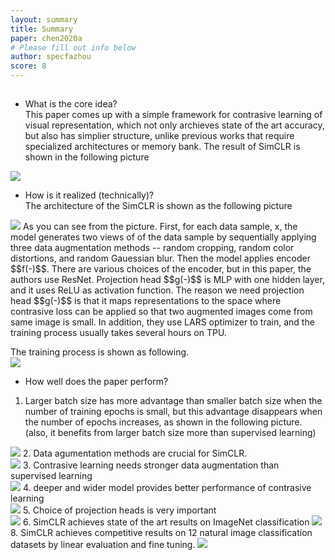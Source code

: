 ```yaml
---
layout: summary
title: Summary
paper: chen2020a
# Please fill out info below
author: specfazhou
score: 8
---
```

## 
* What is the core idea? <br/>
This paper comes up with a simple framework for contrasive learning of visual representation, which not only archieves state of the art accuracy, but also has simplier structure, unlike previous works that require specialized architectures or memory bank. The result of SimCLR is shown in the following picture <br/>
<img src = "chen2020_a_3.png">

* How is it realized (technically)? <br/>
The architecture of the SimCLR is shown as the following picture <br/>
<img src = "chen2020_a_1.png">
As you can see from the picture. First, for each data sample, x, the model generates two views of of the data sample by sequentially applying three data augmentation methods -- random cropping, random color distortions, and random Gauessian blur. Then the model applies encoder $$f(-)$$. There are various choices of the encoder, but in this paper, the authors use ResNet. Projection head $$g(-)$$ is MLP with one hidden layer, and it uses ReLU as activation function. The reason we need projection head $$g(-)$$ is that it maps representations to the space where contrasive loss can be applied so that two augmented images come from same image is small. In addition, they use LARS optimizer to train, and the training process usually takes several hours on TPU. <br/>

The training process is shown as following. <br/>
<img src = "chen2020_a_2.png">

* How well does the paper perform?
1. Larger batch size has more advantage than smaller batch size when the number of training epochs is small, but this advantage disappears when the number of epochs increases, as shown in the following picture. (also, it benefits from larger batch size more than supervised learning) <br/>
<img src = "chen2020_a_4.png">
2. Data agumentation methods are crucial for SimCLR. <br/>
<img src = "chen2020_a_5.png">
3. Contrasive learning needs stronger data augmentation than supervised learning <br/>
<img src = "chen2020_a_6.png">
4. deeper and wider model provides better performance of contrasive learning <br/>
<img src = "chen2020_a_7.png">
5. Choice of projection heads is very important<br/>
<img src = "chen2020_a_8.png">
6. SimCLR achieves state of the art results on ImageNet classification
<img src = "chen2020_a_10.png">
8. SimCLR achieves competitive results on 12 natural image classification datasets by linear evaluation and fine tuning. 
<img src = "chen2020_a_9.png">


